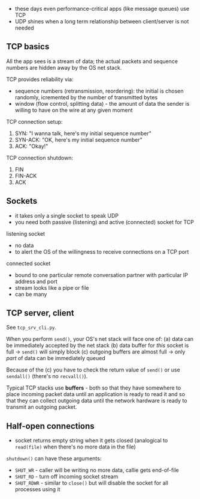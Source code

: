 - these days even performance-critical apps (like message queues) use TCP
- UDP shines when a long term relationship between client/server is not needed

TCP basics
----------

All the app sees is a stream of data; the actual packets and sequence numbers are hidden away by the OS net stack.

TCP provides reliability via:
- sequence numbers (retransmission, reordering): the initial is chosen randomly, icremented by the number of transmitted bytes
- window (flow control, splitting data) - the amount of data the sender is willing to have on the wire at any given moment

TCP connection setup:
1. SYN: "I wanna talk, here's my initial sequence number"
2. SYN-ACK: "OK, here's my initial sequence number"
3. ACK: "Okay!"

TCP connection shutdown:
1. FIN
2. FIN-ACK
3. ACK

Sockets
-------

- it takes only a single socket to speak UDP
- you need both passive (listening) and active (connected) socket for TCP

listening socket
- no data
- to alert the OS of the willingness to receive connections on a TCP port

connected socket
- bound to one particular remote conversation partner with particular IP address and port
- stream looks like a pipe or file
- can be many

TCP server, client
------------------

See `tcp_srv_cli.py`.

When you perform `send()`, your OS's net stack will face one of:
(a) data can be immediately accepted by the net stack
(b) data buffer for *this* socket is full -> `send()` will simply block
(c) outgoing buffers are almost full -> only *part* of data can be immediately queued

Because of the (c) you have to check the return value of `send()` or use `sendall()` (there's no `recvall()`).

Typical TCP stacks use **buffers** - both so that they have somewhere to place incoming packet data until an application is ready to read it and so that they can collect outgoing data until the network hardware is ready to transmit an outgoing packet.

Half-open connections
---------------------

- socket returns empty string when it gets closed (analogical to `read(file)`
  when there's no more data in the file)

`shutdown()` can have these arguments:

- `SHUT_WR` - caller will be writing no more data, callie gets end-of-file
- `SHUT_RD` - turn off incoming socket stream
- `SHUT_RDWR` - similar to `close()` but will disable the socket for all
  processes using it

